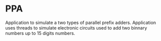 # PPA
Application to simulate a two types of parallel prefix adders.
Application uses threads to simulate electronic circuits used to add two binnary numbers up to 15 digits numbers.
